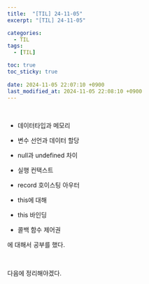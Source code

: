 ```yaml
---
title:  "[TIL] 24-11-05"
excerpt: "[TIL] 24-11-05"

categories:
  - TIL
tags:
  - [TIL]

toc: true
toc_sticky: true
 
date: 2024-11-05 22:07:10 +0900
last_modified_at: 2024-11-05 22:08:10 +0900
---
```


<br>

- 데이터타입과 메모리

- 변수 선언과 데이터 할당

- null과 undefined 차이

- 실행 컨택스트

- record 호이스팅 아우터

- this에 대해

- this 바인딩

- 콜백 함수 제어권

에 대해서 공부를 했다.

<br>

다음에 정리해야겠다.
